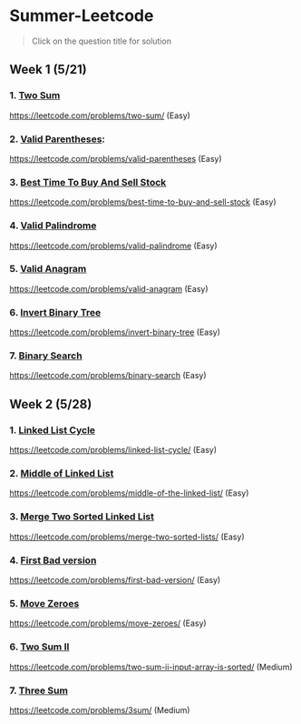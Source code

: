 # Summer-Leetcode
> Click on the question title for solution

## Week 1 (5/21)

### 1. [Two Sum](https://github.com/anhduy1202/Summer-Leetcode/blob/master/Week%201/two_sum.py)
https://leetcode.com/problems/two-sum/ (Easy)

### 2. [Valid Parentheses](https://github.com/anhduy1202/Summer-Leetcode/blob/master/Week%201/valid_parentheses.py):
https://leetcode.com/problems/valid-parentheses (Easy)

### 3. [Best Time To Buy And Sell Stock](https://github.com/anhduy1202/Summer-Leetcode/blob/master/Week%201/best_time_to_buy_and_sell_stock.py)
https://leetcode.com/problems/best-time-to-buy-and-sell-stock (Easy)

### 4. [Valid Palindrome](https://github.com/anhduy1202/Summer-Leetcode/blob/master/Week%201/valid_palindrome.py)
https://leetcode.com/problems/valid-palindrome (Easy)

### 5. [Valid Anagram](https://github.com/anhduy1202/Summer-Leetcode/blob/master/Week%201/valid_anagram.py)
https://leetcode.com/problems/valid-anagram (Easy)

### 6. [Invert Binary Tree](https://github.com/anhduy1202/Summer-Leetcode/blob/master/Week%201/invert_binary_tree.py)
https://leetcode.com/problems/invert-binary-tree  (Easy)
 
### 7. [Binary Search](https://github.com/anhduy1202/Summer-Leetcode/blob/master/Week%201/binary_search.py)
https://leetcode.com/problems/binary-search (Easy) 


## Week 2 (5/28)

### 1. [Linked List Cycle](https://github.com/anhduy1202/Summer-Leetcode/blob/master/Week%202/linked-list-cycle.py) 
https://leetcode.com/problems/linked-list-cycle/ (Easy)

### 2. [Middle of Linked List](https://github.com/anhduy1202/Summer-Leetcode/blob/master/Week%202/middle-of-linked-list.py) 
https://leetcode.com/problems/middle-of-the-linked-list/ (Easy)

### 3. [Merge Two Sorted Linked List](https://github.com/anhduy1202/Summer-Leetcode/blob/master/Week%202/merge-two-sorted-lists.py) 
https://leetcode.com/problems/merge-two-sorted-lists/ (Easy)

### 4. [First Bad version](https://github.com/anhduy1202/Summer-Leetcode/blob/master/Week%202/first-bad-version.py) 
https://leetcode.com/problems/first-bad-version/ (Easy)

### 5. [Move Zeroes](https://github.com/anhduy1202/Summer-Leetcode/blob/master/Week%202/move-zeroes.py) 
https://leetcode.com/problems/move-zeroes/ (Easy)

### 6. [Two Sum II](https://github.com/anhduy1202/Summer-Leetcode/blob/master/Week%202/two-sum-2.py) 
https://leetcode.com/problems/two-sum-ii-input-array-is-sorted/ (Medium)

### 7. [Three Sum](https://github.com/anhduy1202/Summer-Leetcode/blob/master/Week%202/3sum.py) 
https://leetcode.com/problems/3sum/ (Medium)
